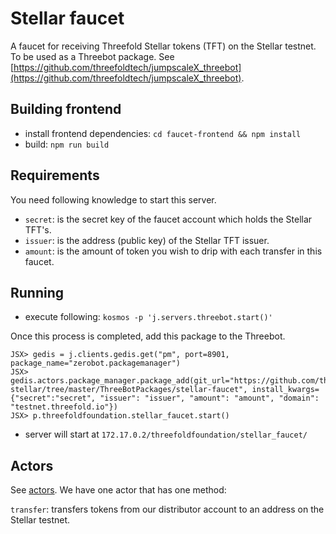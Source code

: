 # Stellar faucet

A faucet for receiving Threefold Stellar tokens (TFT) on the Stellar testnet.
To be used as a Threebot package. See [https://github.com/threefoldtech/jumpscaleX_threebot](https://github.com/threefoldtech/jumpscaleX_threebot).

## Building frontend

- install frontend dependencies: `cd faucet-frontend && npm install`
- build: `npm run build`

## Requirements

You need following knowledge to start this server.

- `secret`: is the secret key of the faucet account which holds the Stellar TFT's.
- `issuer`: is the address (public key) of the Stellar TFT issuer.
- `amount`: is the amount of token you wish to drip with each transfer in this faucet.

## Running

- execute following:
`kosmos -p 'j.servers.threebot.start()'`

Once this process is completed, add this package to the Threebot.

```
JSX> gedis = j.clients.gedis.get("pm", port=8901, package_name="zerobot.packagemanager")
JSX> gedis.actors.package_manager.package_add(git_url="https://github.com/threefoldfoundation/tft-stellar/tree/master/ThreeBotPackages/stellar-faucet", install_kwargs={"secret":"secret", "issuer": "issuer", "amount": "amount", "domain": "testnet.threefold.io"})
JSX> p.threefoldfoundation.stellar_faucet.start()
```
- server will start at `172.17.0.2/threefoldfoundation/stellar_faucet/`

## Actors

See [actors](../actors). We have one actor that has one method:

`transfer`: transfers tokens from our distributor account to an address on the Stellar testnet.